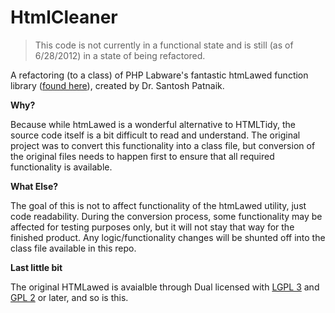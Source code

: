 HtmlCleaner
===========

> This code is not currently in a functional state and is still (as of 6/28/2012)
> in a state of being refactored.

A refactoring (to a class) of PHP Labware's fantastic htmLawed function library 
(<a href="http://www.bioinformatics.org/phplabware/internal_utilities/htmLawed/index.php">found here</a>), 
created by Dr. Santosh Patnaik.

**Why?**

Because while htmLawed is a wonderful alternative to HTMLTidy, the source code itself is a bit difficult to read
and understand. The original project was to convert this functionality into a class file, but conversion of
the original files needs to happen first to ensure that all required functionality is available.

**What Else?**

The goal of this is not to affect functionality of the htmLawed utility, just code readability. During the conversion 
process, some functionality may be affected for testing purposes only, but it will not stay that way for the finished 
product. Any logic/functionality changes will be shunted off into the class file available in this repo.

**Last little bit**

The original HTMLawed is avaialble through Dual licensed with 
<a href="http://www.gnu.org/licenses/lgpl.html">LGPL 3</a> and 
<a href="http://www.gnu.org/licenses/gpl-2.0.html">GPL 2</a> or later, and so is this.